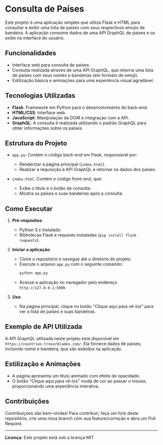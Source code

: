 # Consulta de Países

Este projeto é uma aplicação simples que utiliza Flask e HTML para consultar e exibir uma lista de países com seus respectivos emojis de bandeira. A aplicação consome dados de uma API GraphQL de países e os exibe na interface do usuário.

## Funcionalidades

- Interface web para consulta de países.
- Consulta realizada através de uma API GraphQL, que retorna uma lista de países com seus nomes e bandeiras (em formato de emoji).
- Estilização básica e animações para uma experiência visual agradável.

## Tecnologias Utilizadas

- **Flask**: Framework em Python para o desenvolvimento do back-end.
- **HTML/CSS**: Interface web.
- **JavaScript**: Manipulação da DOM e integração com a API.
- **GraphQL**: A consulta é realizada utilizando o padrão GraphQL para obter informações sobre os países.

## Estrutura do Projeto

- `app.py`: Contém o código back-end em Flask, responsável por:
  - Renderizar a página principal (`index.html`).
  - Realizar a requisição à API GraphQL e retornar os dados dos países.

- `index.html`: Contém o código front-end, que:
  - Exibe o título e o botão de consulta.
  - Mostra os países e suas bandeiras após a consulta.

## Como Executar

1. **Pré-requisitos**:
   - Python 3.x instalado.
   - Bibliotecas Flask e requests instaladas (`pip install flask requests`).

2. **Iniciar a aplicação**:
   - Clone o repositório e navegue até o diretório do projeto.
   - Execute o arquivo `app.py` com o seguinte comando:
     ```bash
     python app.py
     ```
   - Acesse a aplicação no navegador pelo endereço `http://127.0.0.1:5000`.

3. **Uso**:
   - Na página principal, clique no botão "Clique aqui para vê-los" para ver a lista de países e suas bandeiras.

## Exemplo de API Utilizada

A API GraphQL utilizada neste projeto está disponível em `https://countries.trevorblades.com/`. Ela fornece dados de países, incluindo nome e bandeira, que são exibidos na aplicação.

## Estilização e Animações

- A página apresenta um título animado com efeito de opacidade.
- O botão "Clique aqui para vê-los" muda de cor ao passar o mouse, proporcionando uma experiência interativa.

## Contribuições

Contribuições são bem-vindas! Para contribuir, faça um fork deste repositório, crie uma nova branch com sua feature/correção e abra um Pull Request.

---

**Licença**: Este projeto está sob a licença MIT.

